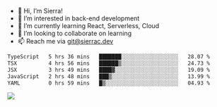 - 👋 Hi, I’m Sierra!
- 👀 I’m interested in back-end development
- 🌱 I’m currently learning React, Serverless, Cloud
- 💞️ I’m looking to collaborate on learning
- 📫 Reach me via git@sierrac.dev

<!--START_SECTION:waka-->

```txt
TypeScript   5 hrs 36 mins   ███████░░░░░░░░░░░░░░░░░░   28.07 %
TSX          4 hrs 56 mins   ██████▒░░░░░░░░░░░░░░░░░░   24.73 %
JSX          3 hrs 49 mins   ████▓░░░░░░░░░░░░░░░░░░░░   19.09 %
JavaScript   2 hrs 48 mins   ███▒░░░░░░░░░░░░░░░░░░░░░   13.99 %
YAML         0 hrs 59 mins   █▒░░░░░░░░░░░░░░░░░░░░░░░   04.93 %
```

<!--END_SECTION:waka-->


![](https://hit.yhype.me/github/profile?user_id=7351311)
